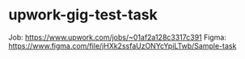 # upwork-gig-test-task

Job: https://www.upwork.com/jobs/~01af2a128c3317c391
Figma: https://www.figma.com/file/jHXk2ssfaUzONYcYpiLTwb/Sample-task
